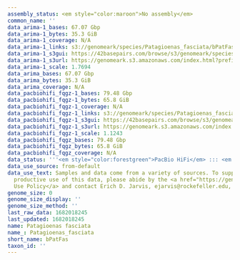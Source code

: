 ```yaml
---
assembly_status: <em style="color:maroon">No assembly</em>
common_name: ''
data_arima-1_bases: 67.07 Gbp
data_arima-1_bytes: 35.3 GiB
data_arima-1_coverage: N/A
data_arima-1_links: s3://genomeark/species/Patagioenas_fasciata/bPatFas1/genomic_data/arima/<br>
data_arima-1_s3gui: https://42basepairs.com/browse/s3/genomeark/species/Patagioenas_fasciata/bPatFas1/genomic_data/arima/
data_arima-1_s3url: https://genomeark.s3.amazonaws.com/index.html?prefix=species/Patagioenas_fasciata/bPatFas1/genomic_data/arima/
data_arima-1_scale: 1.7694
data_arima_bases: 67.07 Gbp
data_arima_bytes: 35.3 GiB
data_arima_coverage: N/A
data_pacbiohifi_fqgz-1_bases: 79.48 Gbp
data_pacbiohifi_fqgz-1_bytes: 65.8 GiB
data_pacbiohifi_fqgz-1_coverage: N/A
data_pacbiohifi_fqgz-1_links: s3://genomeark/species/Patagioenas_fasciata/bPatFas1/genomic_data/pacbio_hifi/<br>
data_pacbiohifi_fqgz-1_s3gui: https://42basepairs.com/browse/s3/genomeark/species/Patagioenas_fasciata/bPatFas1/genomic_data/pacbio_hifi/
data_pacbiohifi_fqgz-1_s3url: https://genomeark.s3.amazonaws.com/index.html?prefix=species/Patagioenas_fasciata/bPatFas1/genomic_data/pacbio_hifi/
data_pacbiohifi_fqgz-1_scale: 1.1243
data_pacbiohifi_fqgz_bases: 79.48 Gbp
data_pacbiohifi_fqgz_bytes: 65.8 GiB
data_pacbiohifi_fqgz_coverage: N/A
data_status: '''<em style="color:forestgreen">PacBio HiFi</em> ::: <em style="color:forestgreen">Arima</em>'''
data_use_source: from-default
data_use_text: Samples and data come from a variety of sources. To support fair and
  productive use of this data, please abide by the <a href="https://genome10k.soe.ucsc.edu/data-use-policies/">Data
  Use Policy</a> and contact Erich D. Jarvis, ejarvis@rockefeller.edu, with any questions.
genome_size: 0
genome_size_display: ''
genome_size_method: ''
last_raw_data: 1682018245
last_updated: 1682018245
name: Patagioenas fasciata
name_: Patagioenas_fasciata
short_name: bPatFas
taxon_id: ''
---
```

